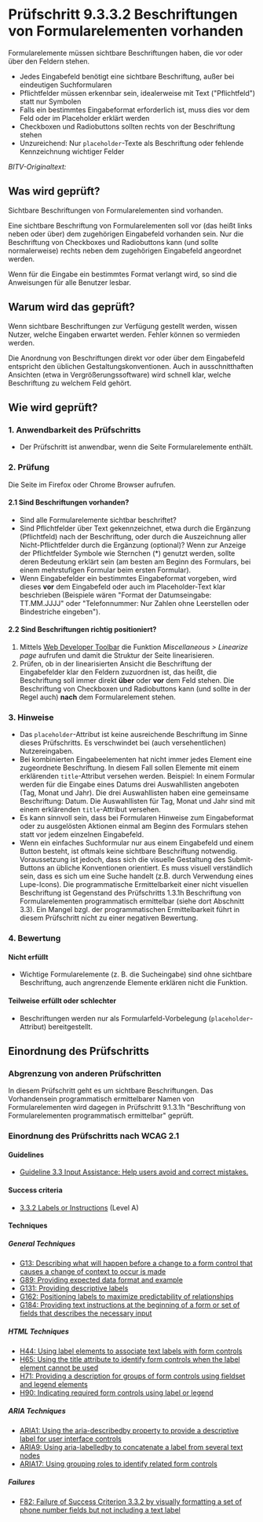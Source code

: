 # Prüfschritt 9.3.3.2 Beschriftungen von Formularelementen vorhanden

Formularelemente müssen sichtbare Beschriftungen haben, die vor oder über den Feldern stehen.

-   Jedes Eingabefeld benötigt eine sichtbare Beschriftung, außer bei eindeutigen Suchformularen
-   Pflichtfelder müssen erkennbar sein, idealerweise mit Text ("Pflichtfeld") statt nur Symbolen
-   Falls ein bestimmtes Eingabeformat erforderlich ist, muss dies vor dem Feld oder im Placeholder erklärt werden
-   Checkboxen und Radiobuttons sollten rechts von der Beschriftung stehen
-   Unzureichend: Nur `placeholder`-Texte als Beschriftung oder fehlende Kennzeichnung wichtiger Felder

_BITV-Originaltext:_

## Was wird geprüft?

Sichtbare Beschriftungen von Formularelementen sind vorhanden.

Eine sichtbare Beschriftung von Formularelementen soll vor (das heißt links neben oder über) dem zugehörigen Eingabefeld vorhanden sein. Nur die Beschriftung von Checkboxes und Radiobuttons kann (und sollte normalerweise) rechts neben dem zugehörigen Eingabefeld angeordnet werden.

Wenn für die Eingabe ein bestimmtes Format verlangt wird, so sind die Anweisungen für alle Benutzer lesbar.

## Warum wird das geprüft?

Wenn sichtbare Beschriftungen zur Verfügung gestellt werden, wissen Nutzer, welche Eingaben erwartet werden. Fehler können so vermieden werden.

Die Anordnung von Beschriftungen direkt vor oder über dem Eingabefeld entspricht den üblichen Gestaltungskonventionen. Auch in ausschnitthaften Ansichten (etwa in Vergrößerungssoftware) wird schnell klar, welche Beschriftung zu welchem Feld gehört.

## Wie wird geprüft?

### 1\. Anwendbarkeit des Prüfschritts

-   Der Prüfschritt ist anwendbar, wenn die Seite Formularelemente enthält.

### 2\. Prüfung

Die Seite im Firefox oder Chrome Browser aufrufen.

#### 2.1 Sind Beschriftungen vorhanden?

-   Sind alle Formularelemente sichtbar beschriftet?
-   Sind Pflichtfelder über Text gekennzeichnet, etwa durch die Ergänzung (Pflichtfeld) nach der Beschriftung, oder durch die Auszeichnung aller Nicht-Pflichtfelder durch die Ergänzung (optional)? Wenn zur Anzeige der Pflichtfelder Symbole wie Sternchen (\*) genutzt werden, sollte deren Bedeutung erklärt sein (am besten am Beginn des Formulars, bei einem mehrstufigen Formular beim ersten Formular).
-   Wenn Eingabefelder ein bestimmtes Eingabeformat vorgeben, wird dieses **vor** dem Eingabefeld oder auch im Placeholder-Text klar beschrieben (Beispiele wären "Format der Datumseingabe: TT.MM.JJJJ" oder "Telefonnummer: Nur Zahlen ohne Leerstellen oder Bindestriche eingeben").

#### 2.2 Sind Beschriftungen richtig positioniert?

1.  Mittels [Web Developer Toolbar](https://www.bitvtest.de/bitv_test/das_testverfahren_im_detail/werkzeugliste.html#webdeveloper) die Funktion _Miscellaneous > Linearize page_ aufrufen und damit die Struktur der Seite linearisieren.
2.  Prüfen, ob in der linearisierten Ansicht die Beschriftung der Eingabefelder klar den Feldern zuzuordnen ist, das heißt, die Beschriftung soll immer direkt **über** oder **vor** dem Feld stehen. Die Beschriftung von Checkboxen und Radiobuttons kann (und sollte in der Regel auch) **nach** dem Formularelement stehen.

### 3\. Hinweise

-   Das `placeholder`\-Attribut ist keine ausreichende Beschriftung im Sinne dieses Prüfschritts. Es verschwindet bei (auch versehentlichen) Nutzereingaben.
-   Bei kombinierten Eingabeelementen hat nicht immer jedes Element eine zugeordnete Beschriftung. In diesem Fall sollen Elemente mit einem erklärenden `title`\-Attribut versehen werden. Beispiel: In einem Formular werden für die Eingabe eines Datums drei Auswahllisten angeboten (Tag, Monat und Jahr). Die drei Auswahllisten haben eine gemeinsame Beschriftung: Datum. Die Auswahllisten für Tag, Monat und Jahr sind mit einem erklärenden `title`\-Attribut versehen.
-   Es kann sinnvoll sein, dass bei Formularen Hinweise zum Eingabeformat oder zu ausgelösten Aktionen einmal am Beginn des Formulars stehen statt vor jedem einzelnen Eingabefeld.
-   Wenn ein einfaches Suchformular nur aus einem Eingabefeld und einem Button besteht, ist oftmals keine sichtbare Beschriftung notwendig. Voraussetzung ist jedoch, dass sich die visuelle Gestaltung des Submit-Buttons an übliche Konventionen orientiert. Es muss visuell verständlich sein, dass es sich um eine Suche handelt (z.B. durch Verwendung eines Lupe-Icons). Die programmatische Ermittelbarkeit einer nicht visuellen Beschriftung ist Gegenstand des Prüfschritts 1.3.1h Beschriftung von Formularelementen programmatisch ermittelbar (siehe dort Abschnitt 3.3). Ein Mangel bzgl. der programmatischen Ermittelbarkeit führt in diesem Prüfschritt nicht zu einer negativen Bewertung.

### 4\. Bewertung

#### Nicht erfüllt

-   Wichtige Formularelemente (z. B. die Sucheingabe) sind ohne sichtbare Beschriftung, auch angrenzende Elemente erklären nicht die Funktion.

#### Teilweise erfüllt oder schlechter

-   Beschriftungen werden nur als Formularfeld-Vorbelegung (`placeholder`\-Attribut) bereitgestellt.

## Einordnung des Prüfschritts

### Abgrenzung von anderen Prüfschritten

In diesem Prüfschritt geht es um sichtbare Beschriftungen. Das Vorhandensein programmatisch ermittelbarer Namen von Formularelementen wird dagegen in Prüfschritt 9.1.3.1h "Beschriftung von Formularelementen programmatisch ermittelbar" geprüft.

### Einordnung des Prüfschritts nach WCAG 2.1

#### Guidelines

-   [Guideline 3.3 Input Assistance: Help users avoid and correct mistakes.](https://www.w3.org/WAI/WCAG21/quickref/?showtechniques=334#input-assistance)

#### Success criteria

-   [3.3.2 Labels or Instructions](https://www.w3.org/WAI/WCAG21/quickref/?showtechniques=334#labels-or-instructions) (Level A)

#### Techniques

##### General Techniques

-   [G13: Describing what will happen before a change to a form control that causes a change of context to occur is made](https://www.w3.org/WAI/WCAG21/Techniques/general/G13.html)
-   [G89: Providing expected data format and example](https://www.w3.org/WAI/WCAG21/Techniques/general/G89.html)
-   [G131: Providing descriptive labels](https://www.w3.org/WAI/WCAG21/Techniques/general/G131.html)
-   [G162: Positioning labels to maximize predictability of relationships](https://www.w3.org/WAI/WCAG21/Techniques/general/G162.html)
-   [G184: Providing text instructions at the beginning of a form or set of fields that describes the necessary input](https://www.w3.org/WAI/WCAG21/Techniques/general/G184.html)

##### HTML Techniques

-   [H44: Using label elements to associate text labels with form controls](https://www.w3.org/WAI/WCAG21/Techniques/html/H44.html)
-   [H65: Using the title attribute to identify form controls when the label element cannot be used](https://www.w3.org/WAI/WCAG21/Techniques/html/H65.html)
-   [H71: Providing a description for groups of form controls using fieldset and legend elements](https://www.w3.org/WAI/WCAG21/Techniques/html/H71.html)
-   [H90: Indicating required form controls using label or legend](https://www.w3.org/WAI/WCAG21/Techniques/html/H90.html)

##### ARIA Techniques

-   [ARIA1: Using the aria-describedby property to provide a descriptive label for user interface controls](https://www.w3.org/WAI/WCAG21/Techniques/aria/ARIA1)
-   [ARIA9: Using aria-labelledby to concatenate a label from several text nodes](https://www.w3.org/WAI/WCAG21/Techniques/aria/ARIA9)
-   [ARIA17: Using grouping roles to identify related form controls](https://www.w3.org/WAI/WCAG21/Techniques/aria/ARIA17.html)

##### Failures

-   [F82: Failure of Success Criterion 3.3.2 by visually formatting a set of phone number fields but not including a text label](https://www.w3.org/WAI/WCAG21/Techniques/failures/F82.html)
